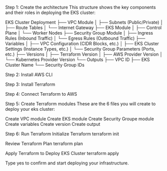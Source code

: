 Step 1: Create the architecture
This structure shows the key components and their roles in deploying the EKS cluster:



EKS Cluster Deployment
├── VPC Module
│   ├── Subnets (Public/Private)
│   ├── Route Tables
│   └── Internet Gateway
├── EKS Module
│   ├── Control Plane
│   └── Worker Nodes
├── Security Group Module
│   ├── Ingress Rules (Inbound Traffic)
│   └── Egress Rules (Outbound Traffic)
├── Variables
│   ├── VPC Configuration (CIDR Blocks, etc.)
│   ├── EKS Cluster Settings (Instance Types, etc.)
│   └── Security Group Parameters (Ports, etc.)
├── Versions
│   ├── Terraform Version
│   ├── AWS Provider Version
│   └── Kubernetes Provider Version
└── Outputs
├── VPC ID
├── EKS Cluster Name
└── Security Group IDs



Step 2: Install AWS CLI

Step 3: Install Terraform

Step 4: Connect Terraform to AWS

Step 5: Create Terraform modules
These are the 6 files you will create to deploy your eks cluster:

Create VPC module
Create EKS module
Create Security Groupe module
Create variables
Create version
Create output



Step 6: Run Terraform
Initialize Terraform
terraform init

Review Terraform Plan
terraform plan

Apply Terraform to Deploy EKS Cluster
terraform apply

Type yes to confirm and start deploying your infrastructure.


